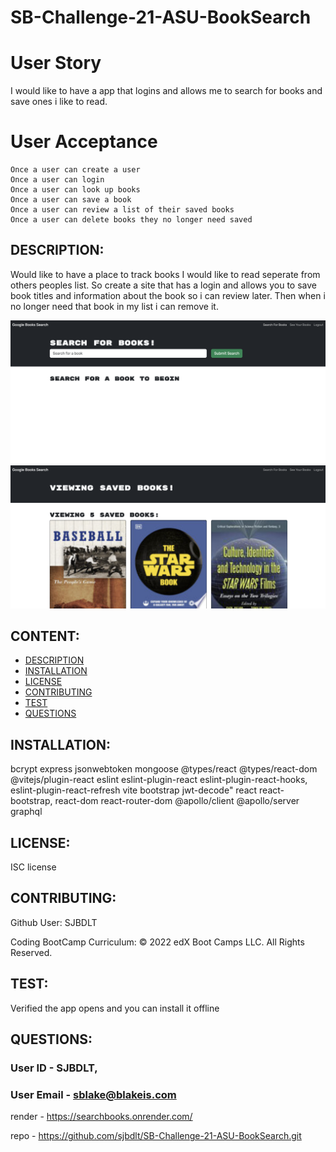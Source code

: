 # SB-Challenge-21-ASU-BookSearch

# User Story

  I would like to have a app that logins and allows me to search for books and save ones i like to read.

# User Acceptance

    Once a user can create a user
    Once a user can login 
    Once a user can look up books
    Once a user can save a book
    Once a user can review a list of their saved books
    Once a user can delete books they no longer need saved

## DESCRIPTION:

  Would like to have a place to track books I would like to read seperate from others peoples list. So create a site that has a login and allows you to save book titles and information about the book so i can review later. Then when i no longer need that book in my list i can remove it.

![wireframe](./client/public/Screenshot1.png)
![wireframe](./client/public/Screenshot2.png)

## CONTENT:

* [DESCRIPTION](#description)
* [INSTALLATION](#installation)
* [LICENSE](#license)
* [CONTRIBUTING](#contributing)
* [TEST](#test)
* [QUESTIONS](#questions)

## INSTALLATION:

   bcrypt
   express
   jsonwebtoken
   mongoose
   @types/react
   @types/react-dom
   @vitejs/plugin-react
   eslint
   eslint-plugin-react
   eslint-plugin-react-hooks,
   eslint-plugin-react-refresh
   vite
   bootstrap
   jwt-decode"
   react
   react-bootstrap,
   react-dom
   react-router-dom
   @apollo/client
   @apollo/server
   graphql
   
## LICENSE:

ISC license

## CONTRIBUTING:

Github User: SJBDLT


Coding BootCamp Curriculum:
© 2022 edX Boot Camps LLC. All Rights Reserved.

## TEST:

Verified the app opens and you can install it offline

## QUESTIONS:

### User ID - SJBDLT,
### User Email - sblake@blakeis.com

render - https://searchbooks.onrender.com/

repo - https://github.com/sjbdlt/SB-Challenge-21-ASU-BookSearch.git


